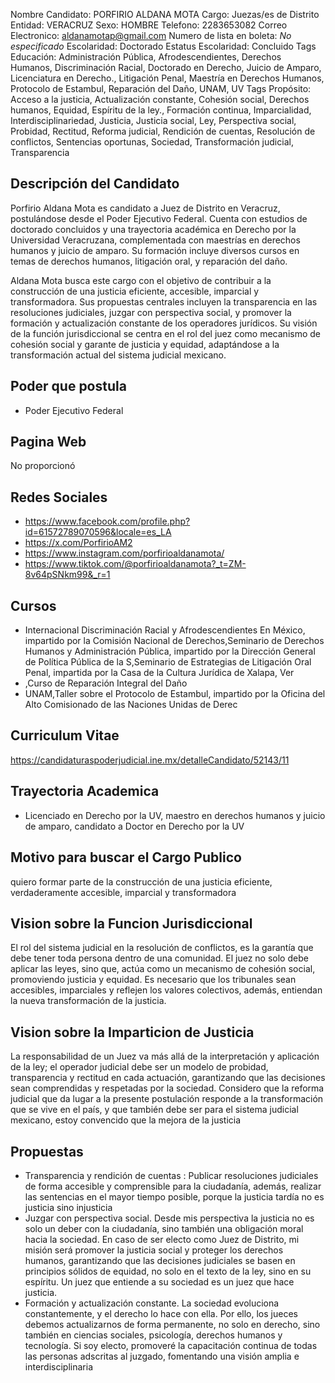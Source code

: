 Nombre Candidato: PORFIRIO ALDANA MOTA
Cargo: Juezas/es de Distrito
Entidad: VERACRUZ
Sexo: HOMBRE
Telefono: 2283653082
Correo Electronico: aldanamotap@gmail.com
Numero de lista en boleta: *No especificado*
Escolaridad: Doctorado
Estatus Escolaridad: Concluido
Tags Educación: Administración Pública, Afrodescendientes, Derechos Humanos, Discriminación Racial, Doctorado en Derecho, Juicio de Amparo, Licenciatura en Derecho., Litigación Penal, Maestría en Derechos Humanos, Protocolo de Estambul, Reparación del Daño, UNAM, UV
Tags Propósito: Acceso a la justicia, Actualización constante, Cohesión social, Derechos humanos, Equidad, Espíritu de la ley., Formación continua, Imparcialidad, Interdisciplinariedad, Justicia, Justicia social, Ley, Perspectiva social, Probidad, Rectitud, Reforma judicial, Rendición de cuentas, Resolución de conflictos, Sentencias oportunas, Sociedad, Transformación judicial, Transparencia


## Descripción del Candidato 

Porfirio Aldana Mota es candidato a Juez de Distrito en Veracruz, postulándose desde el Poder Ejecutivo Federal. Cuenta con estudios de doctorado concluidos y una trayectoria académica en Derecho por la Universidad Veracruzana, complementada con maestrías en derechos humanos y juicio de amparo. Su formación incluye diversos cursos en temas de derechos humanos, litigación oral, y reparación del daño.

Aldana Mota busca este cargo con el objetivo de contribuir a la construcción de una justicia eficiente, accesible, imparcial y transformadora.  Sus propuestas centrales incluyen la transparencia en las resoluciones judiciales, juzgar con perspectiva social, y promover la formación y actualización constante de los operadores jurídicos.  Su visión de la función jurisdiccional se centra en el rol del juez como mecanismo de cohesión social y garante de justicia y equidad, adaptándose a la transformación actual del sistema judicial mexicano.


## Poder que postula

- Poder Ejecutivo Federal


## Pagina Web

No proporcionó


## Redes Sociales

- https://www.facebook.com/profile.php?id=61572789070596&locale=es_LA
- https://x.com/PorfirioAM2
- https://www.instagram.com/porfirioaldanamota/
- https://www.tiktok.com/@porfirioaldanamota?_t=ZM-8v64pSNkm99&_r=1


## Cursos

- Internacional Discriminación Racial y Afrodescendientes En México, impartido por la Comisión Nacional de Derechos,Seminario de Derechos Humanos y Administración Pública, impartido por la Dirección General de Política Pública de la S,Seminario de Estrategias de Litigación Oral Penal, impartida por la Casa de la Cultura Jurídica de Xalapa, Ver
- ,Curso de Reparación Integral del Daño
- UNAM,Taller sobre el Protocolo de Estambul, impartido por la Oficina del Alto Comisionado de las Naciones Unidas de Derec


## Curriculum Vitae

https://candidaturaspoderjudicial.ine.mx/detalleCandidato/52143/11


## Trayectoria Academica

- Licenciado en Derecho por la UV, maestro en derechos humanos y juicio de amparo, candidato a Doctor en Derecho por la UV


## Motivo para buscar el Cargo Publico

quiero formar parte de la construcción de una justicia eficiente, verdaderamente accesible, imparcial y transformadora


## Vision sobre la Funcion Jurisdiccional

El rol del sistema judicial en la resolución de conflictos, es la garantía que debe tener toda persona dentro de una comunidad. El juez no solo debe aplicar las leyes, sino que, actúa como un mecanismo de cohesión social, promoviendo justicia y equidad. Es necesario que los tribunales sean accesibles, imparciales y reflejen los valores colectivos, además, entiendan la nueva transformación de la justicia.


## Vision sobre la Imparticion de Justicia

La responsabilidad de un Juez va más allá de la interpretación y aplicación de la ley; el operador judicial debe ser un modelo de probidad, transparencia y rectitud en cada actuación, garantizando que las decisiones sean comprendidas y respetadas por la sociedad. Considero que la reforma judicial que da lugar a la presente postulación responde a la transformación que se vive en el país, y que también debe ser para el sistema judicial mexicano, estoy convencido que la mejora de la justicia


## Propuestas

- Transparencia y rendición de cuentas : Publicar resoluciones judiciales de forma accesible y comprensible para la ciudadanía, además, realizar las sentencias en el mayor tiempo posible, porque la justicia tardía no es justicia sino injusticia
- Juzgar con perspectiva social. Desde mis perspectiva la justicia no es solo un deber con la ciudadanía, sino también una obligación moral hacia la sociedad. En caso de ser electo como Juez de Distrito, mi misión será promover la justicia social y proteger los derechos humanos, garantizando que las decisiones judiciales se basen en principios sólidos de equidad, no solo en el texto de la ley, sino en su espíritu. Un juez que entiende a su sociedad es un juez que hace justicia.
- Formación y actualización constante. La sociedad evoluciona constantemente, y el derecho lo hace con ella. Por ello, los jueces debemos actualizarnos de forma permanente, no solo en derecho, sino también en ciencias sociales, psicología, derechos humanos y tecnología. Si soy electo, promoveré la capacitación continua de todas las personas adscritas al juzgado, fomentando una visión amplia e interdisciplinaria

